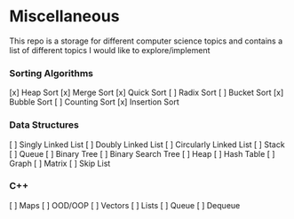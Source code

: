 # Miscellaneous
This repo is a storage for different computer science topics and contains a list of different topics I would like to explore/implement

### Sorting Algorithms
[x] Heap Sort
[x] Merge Sort
[x] Quick Sort
[ ] Radix Sort
[ ] Bucket Sort
[x] Bubble Sort
[ ] Counting Sort
[x] Insertion Sort

### Data Structures
[ ] Singly Linked List
[ ] Doubly Linked List
[ ] Circularly Linked List
[ ] Stack
[ ] Queue
[ ] Binary Tree
[ ] Binary Search Tree
[ ] Heap
[ ] Hash Table
[ ] Graph
[ ] Matrix
[ ] Skip List


### C++
[ ] Maps
[ ] OOD/OOP
[ ] Vectors
[ ] Lists
[ ] Queue
[ ] Dequeue
